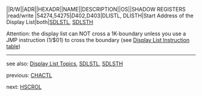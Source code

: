 ||R/W||ADR||HEXADR||NAME||DESCRIPTION||OS||SHADOW REGISTERS  
|read/write |54274,54275|$D402,$D403|DLISTL, DLISTH|Start Address of the Display List|both|[SDLSTL](../SDLSTL/index.md), [SDLSTH](../SDLSTL/index.md)  
  
Attention: the display list can NOT cross a 1K-boundary unless you use a JMP instruction (1/$01) to cross the boundary (see [Display List Instruction table](../display_list_instruction_table/index.md))  
  
---
  
see also: [Display List Topics](../Displaylist_topics/index.md), [SDLSTL](../SDLSTL/index.md), [SDLSTH](../SDLSTL/index.md)  
  
previous: [CHACTL](../CHACTL/index.md)  
  
next: [HSCROL](../HSCROL/index.md)  
